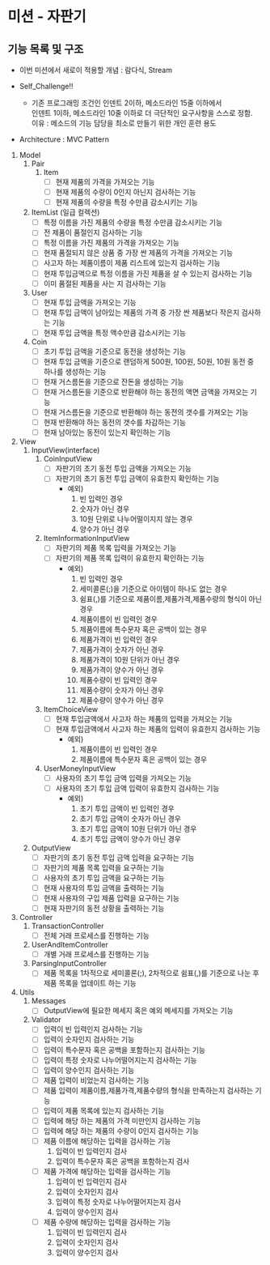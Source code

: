 # 미션 - 자판기

## 기능 목록 및 구조

- 이번 미션에서 새로이 적용할 개념 : 람다식, Stream
- Self_Challenge!!
  - 기존 프로그래밍 조건인 인덴트 2이하, 메소드라인 15줄 이하에서 <br>
                     인덴트 1이하, 메소드라인 10줄 이하로 더 극단적인 요구사항을 스스로 정함.<br>
                     이유 : 메소드의 기능 담당을 최소로 만들기 위한 개인 훈련 용도

- Architecture : MVC Pattern

1. Model
   1. Pair
      1. Item
         - [ ] 현재 제품의 가격을 가져오는 기능
         - [ ] 현재 제품의 수량이 0인지 아닌지 검사하는 기능
         - [ ] 현재 제품의 수량을 특정 수만큼 감소시키는 기능
   2. ItemList (일급 컬렉션)
      - [ ] 특정 이름을 가진 제품의 수량을 특정 수만큼 감소시키는 기능
      - [ ] 전 제품이 품절인지 검사하는 기능
      - [ ] 특정 이름을 가진 제품의 가격을 가져오는 기능
      - [ ] 현재 품절되지 않은 상품 중 가장 싼 제품의 가격을 가져오는 기능
      - [ ] 사고자 하는 제품이름이 제품 리스트에 있는지 검사하는 기능
      - [ ] 현재 투입금액으로 특정 이름을 가진 제품을 살 수 있는지 검사하는 기능
      - [ ] 이미 품절된 제품을 사는 지 검사하는 기능
   3. User
      - [ ] 현재 투입 금액을 가져오는 기능
      - [ ] 현재 투입 금액이 남아있는 제품의 가격 중 가장 싼 제품보다 작은지 검사하는 기능
      - [ ] 현재 투입 금액을 특정 액수만큼 감소시키는 기능
   4. Coin
      - [ ] 초기 투입 금액을 기준으로 동전을 생성하는 기능
      - [ ] 현재 투입 금액을 기준으로 랜덤하게 500원, 100원, 50원, 10원 동전 중 하나를 생성하는 기능
      - [ ] 현재 거스름돈을 기준으로 잔돈을 생성하는 기능
      - [ ] 현재 거스름돈을 기준으로 반환해야 하는 동전의 액면 금액을 가져오는 기능
      - [ ] 현재 거스름돈을 기준으로 반환해야 하는 동전의 갯수를 가져오는 기능
      - [ ] 현재 반환해야 하는 동전의 갯수를 차감하는 기능
      - [ ] 현재 남아있는 동전이 있는지 확인하는 기능
   
2. View
   1. InputView(interface)
      1. CoinInputView
         - [ ] 자판기의 초기 동전 투입 금액을 가져오는 기능
         - [ ] 자판기의 초기 동전 투입 금액이 유효한지 확인하는 기능
           - 예외) 
             1. 빈 입력인 경우
             2. 숫자가 아닌 경우
             3. 10원 단위로 나누어떨이지지 않는 경우
             4. 양수가 아닌 경우
      2. ItemInformationInputView
         - [ ] 자판기의 제품 목록 입력을 가져오는 기능
         - [ ] 자판기의 제품 목록 입력이 유효한지 확인하는 기능
           - 예외)
             1. 빈 입력인 경우
             2. 세미콜론(;)을 기준으로 아이템이 하나도 없는 경우
             3. 쉼표(,)를 기준으로 제품이름,제품가격,제품수량의 형식이 아닌 경우
             4. 제품이름이 빈 입력인 경우
             5. 제품이름에 특수문자 혹은 공백이 있는 경우
             6. 제품가격이 빈 입력인 경우
             7. 제품가격이 숫자가 아닌 경우
             8. 제품가격이 10원 단위가 아닌 경우
             9. 제품가격이 양수가 아닌 경우
             10. 제품수량이 빈 입력인 경우
             11. 제품수량이 숫자가 아닌 경우
             12. 제품수량이 양수가 아닌 경우
      3. ItemChoiceView
         - [ ] 현재 투입금액에서 사고자 하는 제품의 입력을 가져오는 기능
         - [ ] 현재 투입금액에서 사고자 하는 제품의 입력이 유효한지 검사하는 기능
           - 예외)
             1. 제품이름이 빈 입력인 경우
             2. 제품이름에 특수문자 혹은 공백이 있는 경우
      4. UserMoneyInputView
         - [ ] 사용자의 초기 투입 금액 입력을 가져오는 기능
         - [ ] 사용자의 초기 투입 금액 입력이 유효한지 검사하는 기능
           - 예외)
             1. 초기 투입 금액이 빈 입력인 경우
             2. 초기 투입 금액이 숫자가 아닌 경우
             3. 초기 투입 금액이 10원 단위가 아닌 경우
             4. 초기 투입 금액이 양수가 아닌 경우
   2. OutputView
      - [ ] 자판기의 초기 동전 투입 금액 입력을 요구하는 기능
      - [ ] 자판기의 제품 목록 입력을 요구하는 기능
      - [ ] 사용자의 초기 투입 금액을 요구하는 기능
      - [ ] 현재 사용자의 투입 금액을 출력하는 기능
      - [ ] 현재 사용자의 구입 제품 입력을 요구하는 기능
      - [ ] 현재 자판기의 동전 상황을 출력하는 기능

3. Controller
   1. TransactionController
      - [ ] 전체 거래 프로세스를 진행하는 기능
   2. UserAndItemController
      - [ ] 개별 거래 프로세스를 진행하는 기능
   3. ParsingInputController
      - [ ] 제품 목록을 1차적으로 세미콜론(;), 2차적으로 쉼표(,)를 기준으로 나눈 후 제품 목록을 업데이트 하는 기능

4. Utils
   1. Messages
      - [ ] OutputView에 필요한 메세지 혹은 예외 메세지를 가져오는 기능
   2. Validator
      - [ ] 입력이 빈 입력인지 검사하는 기능
      - [ ] 입력이 숫자인지 검사하는 기능
      - [ ] 입력이 특수문자 혹은 공백을 포함하는지 검사하는 기능
      - [ ] 입력이 특정 숫자로 나누어떨어지는지 검사하는 기능
      - [ ] 입력이 양수인지 검사하는 기능
      - [ ] 제품 입력이 비었는지 검사하는 기능
      - [ ] 제품 입력이 제품이름,제품가격,제품수량의 형식을 만족하는지 검사하는 기능
      - [ ] 입력이 제품 목록에 있는지 검사하는 기능
      - [ ] 입력에 해당 하는 제품의 가격 미만인지 검사하는 기능
      - [ ] 입력에 해당 하는 제품의 수량이 0인지 검사하는 기능
      - [ ] 제품 이름에 해당하는 입력을 검사하는 기능
        1. 입력이 빈 입력인지 검사
        2. 입력이 특수문자 혹은 공백을 포함하는지 검사
      - [ ] 제품 가격에 해당하는 입력을 검사하는 기능
        1. 입력이 빈 입력인지 검사
        2. 입력이 숫자인지 검사
        3. 입력이 특정 숫자로 나누어떨어지는지 검사
        4. 입력이 양수인지 검사
      - [ ] 제품 수량에 해당하는 입력을 검사하는 기능
        1. 입력이 빈 입력인지 검사
        2. 입력이 숫자인지 검사
        3. 입력이 양수인지 검사